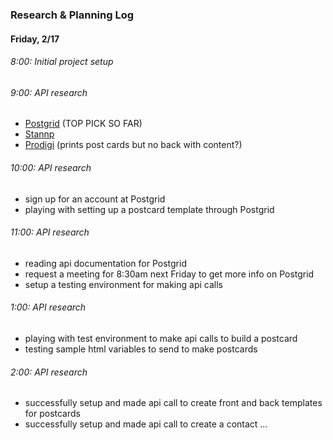 ### Research & Planning Log
#### Friday, 2/17
###### 8:00: Initial project setup
###### 9:00: API research
- [Postgrid](postgrid.com) (TOP PICK SO FAR)
- [Stannp](stannp.com)
- [Prodigi](prodigi.com) (prints post cards but no back with content?)
###### 10:00: API research
- sign up for an account at Postgrid
- playing with setting up a postcard template through Postgrid
###### 11:00: API research
- reading api documentation for Postgrid
- request a meeting for 8:30am next Friday to get more info on Postgrid
- setup a testing environment for making api calls 
###### 1:00: API research
- playing with test environment to make api calls to build a postcard
- testing sample html variables to send to make postcards
###### 2:00: API research
- successfully setup and made api call to create front and back templates for postcards
- successfully setup and made api call to create a contact
…
